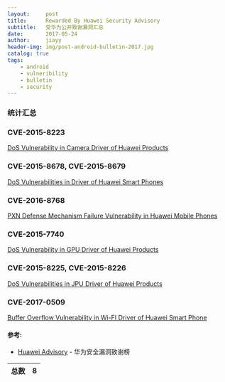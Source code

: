 ```yaml
---
layout:     post
title:      Rewarded By Huawei Security Advisory 
subtitle:   受华为公开致谢漏洞汇总
date:       2017-05-24
author:     jiayy
header-img: img/post-android-bulletin-2017.jpg
catalog: true
tags:
    - android
    - vulneribility
    - bulletin
    - security
---
```


### 统计汇总

<table><thead>
<tr>
<th>总数</th>
<th>8</th>
</tr>
</thead><tbody>

### CVE-2015-8223
[DoS Vulnerability in Camera Driver of Huawei Products](http://www.huawei.com/en/psirt/security-advisories/hw-460489)

### CVE-2015-8678, CVE-2015-8679
[DoS Vulnerabilities in Driver of Huawei Smart Phones](http://www.huawei.com/en/psirt/security-advisories/huawei-sa-20160105-01-smartphone-en)

### CVE-2016-8768
[PXN Defense Mechanism Failure Vulnerability in Huawei Mobile Phones](http://www.huawei.com/en/psirt/security-advisories/huawei-sa-20161026-01-pxn-en)

### CVE-2015-7740
[DoS Vulnerability in GPU Driver of Huawei Products](http://www.huawei.com/en/psirt/security-advisories/2015/hw-460486)

### CVE-2015-8225, CVE-2015-8226
[DoS Vulnerabilities in JPU Driver of Huawei Products](http://www.huawei.com/en/psirt/security-advisories/2015/hw-465532)

### CVE-2017-0509
[Buffer Overflow Vulnerability in Wi-FI Driver of Huawei Smart Phone](http://www.huawei.com/en/psirt/security-advisories/huawei-sa-20161214-02-smartphone-en)

#### 参考:

- [Huawei Advisory](http://www.huawei.com/en/psirt/security-advisories) - 华为安全漏洞致谢榜
